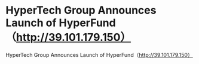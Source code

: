 # HyperTech Group Announces Launch of HyperFund（http://39.101.179.150）

HyperTech Group Announces Launch of HyperFund（http://39.101.179.150）